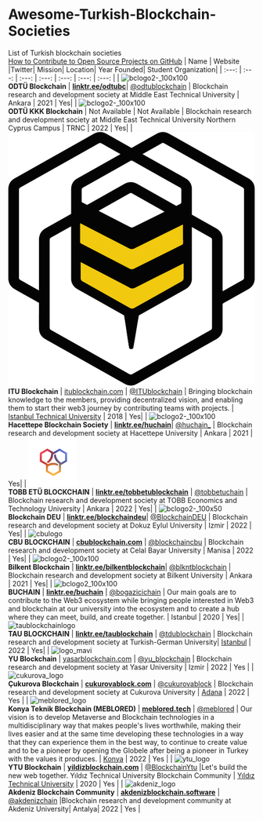 # Awesome-Turkish-Blockchain-Societies

List of Turkish blockchain societies  
[How to Contribute to Open Source Projects on GitHub](https://www.youtube.com/watch?v=waEb2c9NDL8)
| Name | Website |Twitter| Mission| Location| Year Founded| Student Organization|
| :---: | :---: | :---: | :---: | :---: | :---: | :---: |
| ![bclogo2-_100x100](https://user-images.githubusercontent.com/11755605/199741508-8a4b006f-0220-438d-8339-c5f2258bc814.jpg) </br> **ODTÜ Blockchain** | **[linktr.ee/odtubc](https://linktr.ee/odtubc)**| [@odtublockchain](https://twitter.com/odtublockchain) | Blockchain research and development society at Middle East Technical University | Ankara | 2021 | Yes|
| ![bclogo2-_100x100](https://user-images.githubusercontent.com/32202283/199755139-5f67ae7b-24f9-40ac-a017-9af2dcd92a2d.png) </br> **ODTÜ KKK Blockchain** | Not Available | Not Available | Blockchain research and development society at Middle East Technical University Northern Cyprus Campus | TRNC | 2022 | Yes|
| ![bclogo2-_100x100](https://raw.githubusercontent.com/itublockchain/NFT/main/logo-notext.png) </br> **ITU Blockchain** | [itublockchain.com](https://itublockchain.com) | [@ITUblockchain](https://twitter.com/ITUblockchain) | Bringing blockchain knowledge to the members, providing decentralized vision, and enabling them to start their web3 journey by contributing teams with projects. | [Istanbul Technical University](https://itu.edu.tr/) | 2018 | Yes|
| ![bclogo2-_100x100](https://pbs.twimg.com/profile_images/1512876742742052868/Gjvsijh0_400x400.jpg) </br> **Hacettepe Blockchain Society** | **[linktr.ee/huchain](https://linktr.ee/huchain)**| [@huchain\_](https://twitter.com/huchain_) | Blockchain research and development society at Hacettepe University | Ankara | 2021 | Yes|
| ![tobbetubclogo_100x100](https://raw.githubusercontent.com/cagrigit-hub/images/main/rsz_1logo__strole.png) </br> **TOBB ETÜ BLOCKCHAIN** | **[linktr.ee/tobbetublockchain](https://linktr.ee/tobbetublockchain)** | [@tobbetuchain](https://twitter.com/TobbEtuChain?t=3jUuSShqpKujdZ4kWTgBHA&s=09) | Blockchain research and development society at TOBB Economics and Technology University | Ankara | 2022 | Yes|
| ![bclogo2-_100x50](https://avatars.githubusercontent.com/u/103267178?s=200&v=4) </br> **Blockchain DEU** | **[linktr.ee/blockchaindeu](https://linktr.ee/blockchaindeu)**| [@BlockchainDEU](https://twitter.com/blockchainDEU) | Blockchain research and development society at Dokuz Eylul University | Izmir | 2022 | Yes|
| ![cbulogo](https://pbs.twimg.com/profile_images/1579077283813462018/2bPhv0S3_400x400.png) </br> **CBU BLOCKCHAIN** | **[cbublockchain.com](https://www.cbublockchain.com)** | [@blockchaincbu](https://twitter.com/blockchaincbu) | Blockchain research and development society at Celal Bayar University |  Manisa | 2022 | Yes|
| ![bclogo2-_100x100](https://user-images.githubusercontent.com/83167949/199788445-8a417221-b49c-4bb6-ac8d-a6c75a7691ff.png) </br> **Bilkent Blockchain** |   **[linktr.ee/bilkentblockchain](https://t.co/TWsKttj2uR)**| [@blkntblockchain](https://twitter.com/blkntblockchain) | Blockchain research and development society at Bilkent University | Ankara | 2021 | Yes|
| ![bclogo2_100x100](https://avatars.githubusercontent.com/u/106631518?v=4) </br> **BUCHAIN** | **[linktr.ee/buchain](https://bit.ly/3DCBnSG)** | [@bogazicichain](https://twitter.com/bogazicichain) | Our main goals are to contribute to the Web3 ecosystem while bringing people interested in Web3 and blockchain at our university into the ecosystem and to create a hub where they can meet, build, and create together. | Istanbul | 2020 | Yes|
| ![taublockchainlogo](https://user-images.githubusercontent.com/99171546/199795334-fb7217d3-486d-4369-9837-d47e16d8bf59.png) </br> **TAU BLOCKCHAIN** | **[linktr.ee/taublockchain](https://linktr.ee/taublockchain)** | [@tdublockchain](https://twitter.com/tdublockchain) | Blockchain research and development society at Turkish-German University| [Istanbul](https://www.tau.edu.tr) | 2022 | Yes|
| ![logo_mavi](https://user-images.githubusercontent.com/58492490/199801668-3b645dee-1b07-4bcc-bb73-85e6969b4cae.png) <br> **YU Blockchain** | [yasarblockchain.com](https://yasarblockchain.com/) | [@yu_blockchain](https://twitter.com/yu_blockchain) | Blockchain research and development society at Yasar University | Izmir | 2022 | Yes |
| ![cukurova_logo](https://avatars.githubusercontent.com/u/106434529?s=200&v=4) <br> **Çukurova Blockchain** | **[cukurovablock.com](https://www.cukurovablock.com/)** | [@cukurovablock](https://twitter.com/cukurovablock) | Blockchain research and development society at Cukurova University | [Adana](https://cu.edu.tr/) | 2022 | Yes |
| ![meblored_logo](https://user-images.githubusercontent.com/72511880/199853718-cd5bade0-2301-4101-b4c4-b7e377160bae.png) <br> **Konya Teknik Blockchain (MEBLORED)** | **[meblored.tech](https://www.meblored.tech/)** | [@meblored](https://twitter.com/meblored) | Our vision is to develop Metaverse and Blockchain technologies in a multidisciplinary way that makes people's lives worthwhile, making their lives easier and at the same time developing these technologies in a way that they can experience them in the best way, to continue to create value and to be a pioneer by opening the Globele after being a pioneer in Turkey with the values it produces. | [Konya](https://www.ktun.edu.tr/) | 2022 | Yes |
| ![ytu_logo](https://yildizblockchain.com/wp-content/uploads/2022/10/500x500-2028x2048.png) <br> **YTU Blockchain** | **[yildizblockchain.com](https://yildizblockchain.com/)** | [@BlockchainYtu](https://twitter.com/BlockchainYtu) |Let's build the new web together. Yıldız Technical University Blockchain Community | [Yıldız Technical University](https://yildiz.edu.tr/) | 2020 | Yes |
| ![akdeniz_logo](https://github.com/akdenizblockchain/website/blob/main/src/logo-4k.png) <br> **Akdeniz Blockchain Community** | **[akdenizblockchain.software](https://www.akdenizblockchain.software/)** | [@akdenizchain](https://twitter.com/akdenizchain) |Blockchain research and development community at Akdeniz University| Antalya| 2022 | Yes |


